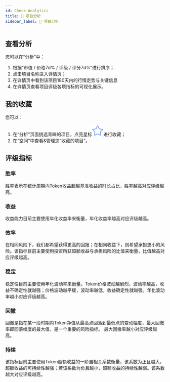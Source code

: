 ```yaml
---
id: Check-Analytics
title: 🔭 项目分析
sidebar_label: 🔭 项目分析
---
```


## 查看分析
您可以在“分析”中：

1. 根据“市值 / 价格7d% / 评级 / 评分7d%”进行排序；
1. 点击项目名称进入详情页；
1. 在详情页中看到该项目180天内的行情走势与关键信息
1. 在详情页查看项目评级各项指标的可视化展示。

## 我的收藏
您可以：
1. 在“分析”页面挑选青睐的项目，点亮星标![](/img/star.svg)进行收藏；
1. 在“空间”中查看&管理您“收藏的项目”。

## 评级指标
### 胜率
胜率表示在统计周期内Token收益超越基准收益的时长占比，胜率越高对应评级越高。
### 收益
收益能力目前主要使用年化收益率来衡量，年化收益率越高对应评级越高。
### 效率
在相同风险下，我们都希望获得更高的回报；在相同收益下，则希望承担更小的风险。该指标目前主要使用投资所获超额收益与承担风险的比值来衡量，比值越高对应评级越高。
### 稳定
稳定性目前主要使用年化波动率来衡量。Token价格波动越剧烈，波动率越高，收益不确定性就越强；价格波动越平缓，波动率越低，收益确定性就越强。年化波动率越小对应评级越高。
### 回撤
回撤是指在某一段时期内Token净值从最高点回落到最低点的变动幅度，最大回撤率即回落幅度的最大值，是一个重要的风险指标。 最大回撤率越小对应评级越高。
### 持续
该指标目前主要使用Token超额收益的一阶自相关系数衡量，该系数为正且越大，超额收益的可持续性越强；若该系数为负且越小，超额收益的持续性越弱。该系数越大对应评级越高。
